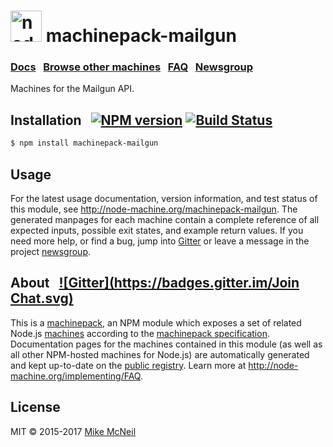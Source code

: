 <h1>
  <a href="http://node-machine.org" title="Node-Machine public registry"><img alt="node-machine logo" title="Node-Machine Project" src="http://node-machine.org/images/machine-anthropomorph-for-white-bg.png" width="50" /></a>
  machinepack-mailgun
</h1>

### [Docs](http://node-machine.org/machinepack-mailgun) &nbsp; [Browse other machines](http://node-machine.org/machinepacks) &nbsp;  [FAQ](http://node-machine.org/implementing/FAQ)  &nbsp;  [Newsgroup](https://groups.google.com/forum/?hl=en#!forum/node-machine)

Machines for the Mailgun API.


## Installation &nbsp; [![NPM version](https://badge.fury.io/js/machinepack-mailgun.svg)](http://badge.fury.io/js/machinepack-mailgun) [![Build Status](https://travis-ci.org/mikermcneil/machinepack-mailgun.png?branch=master)](https://travis-ci.org/mikermcneil/machinepack-mailgun)

```sh
$ npm install machinepack-mailgun
```

## Usage

For the latest usage documentation, version information, and test status of this module, see <a href="http://node-machine.org/machinepack-mailgun" title="Machines for the Mailgun API. (for node.js)">http://node-machine.org/machinepack-mailgun</a>.  The generated manpages for each machine contain a complete reference of all expected inputs, possible exit states, and example return values.  If you need more help, or find a bug, jump into [Gitter](https://gitter.im/node-machine/general) or leave a message in the project [newsgroup](https://groups.google.com/forum/?hl=en#!forum/node-machine).

## About  &nbsp; [![Gitter](https://badges.gitter.im/Join Chat.svg)](https://gitter.im/node-machine/general?utm_source=badge&utm_medium=badge&utm_campaign=pr-badge&utm_content=badge)

This is a [machinepack](http://node-machine.org/machinepacks), an NPM module which exposes a set of related Node.js [machines](http://node-machine.org/spec/machine) according to the [machinepack specification](http://node-machine.org/spec/machinepack).
Documentation pages for the machines contained in this module (as well as all other NPM-hosted machines for Node.js) are automatically generated and kept up-to-date on the <a href="http://node-machine.org" title="Public machine registry for Node.js">public registry</a>.
Learn more at <a href="http://node-machine.org/implementing/FAQ" title="Machine Project FAQ (for implementors)">http://node-machine.org/implementing/FAQ</a>.

## License

MIT &copy; 2015-2017 [Mike McNeil](https://twitter.com/mikermcneil)

